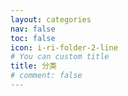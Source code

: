 ```yaml
---
layout: categories
nav: false
toc: false
icon: i-ri-folder-2-line
# You can custom title
title: 分类
# comment: false
---
```

